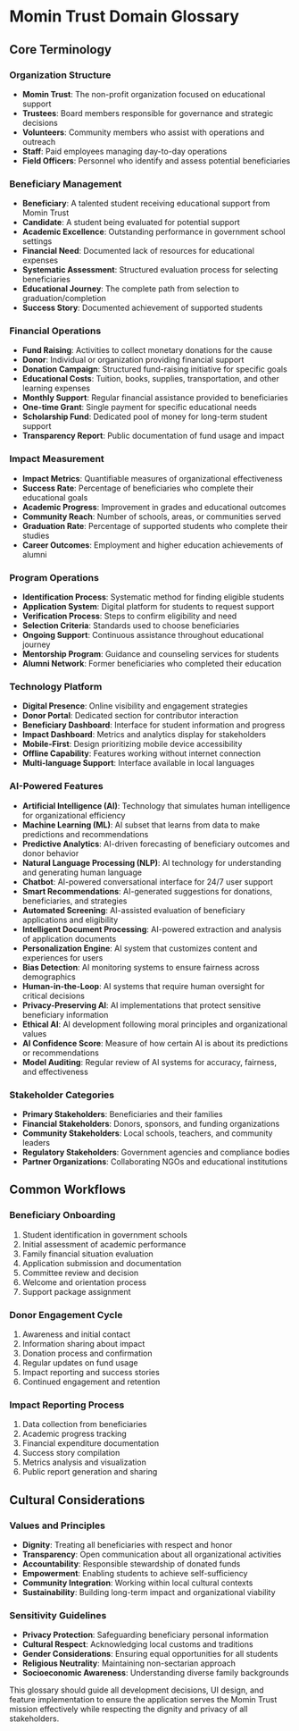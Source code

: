 # Momin Trust Domain Glossary

## Core Terminology

### Organization Structure

- **Momin Trust**: The non-profit organization focused on educational support
- **Trustees**: Board members responsible for governance and strategic decisions
- **Volunteers**: Community members who assist with operations and outreach
- **Staff**: Paid employees managing day-to-day operations
- **Field Officers**: Personnel who identify and assess potential beneficiaries

### Beneficiary Management

- **Beneficiary**: A talented student receiving educational support from Momin Trust
- **Candidate**: A student being evaluated for potential support
- **Academic Excellence**: Outstanding performance in government school settings
- **Financial Need**: Documented lack of resources for educational expenses
- **Systematic Assessment**: Structured evaluation process for selecting beneficiaries
- **Educational Journey**: The complete path from selection to graduation/completion
- **Success Story**: Documented achievement of supported students

### Financial Operations

- **Fund Raising**: Activities to collect monetary donations for the cause
- **Donor**: Individual or organization providing financial support
- **Donation Campaign**: Structured fund-raising initiative for specific goals
- **Educational Costs**: Tuition, books, supplies, transportation, and other learning expenses
- **Monthly Support**: Regular financial assistance provided to beneficiaries
- **One-time Grant**: Single payment for specific educational needs
- **Scholarship Fund**: Dedicated pool of money for long-term student support
- **Transparency Report**: Public documentation of fund usage and impact

### Impact Measurement

- **Impact Metrics**: Quantifiable measures of organizational effectiveness
- **Success Rate**: Percentage of beneficiaries who complete their educational goals
- **Academic Progress**: Improvement in grades and educational outcomes
- **Community Reach**: Number of schools, areas, or communities served
- **Graduation Rate**: Percentage of supported students who complete their studies
- **Career Outcomes**: Employment and higher education achievements of alumni

### Program Operations

- **Identification Process**: Systematic method for finding eligible students
- **Application System**: Digital platform for students to request support
- **Verification Process**: Steps to confirm eligibility and need
- **Selection Criteria**: Standards used to choose beneficiaries
- **Ongoing Support**: Continuous assistance throughout educational journey
- **Mentorship Program**: Guidance and counseling services for students
- **Alumni Network**: Former beneficiaries who completed their education

### Technology Platform

- **Digital Presence**: Online visibility and engagement strategies
- **Donor Portal**: Dedicated section for contributor interaction
- **Beneficiary Dashboard**: Interface for student information and progress
- **Impact Dashboard**: Metrics and analytics display for stakeholders
- **Mobile-First**: Design prioritizing mobile device accessibility
- **Offline Capability**: Features working without internet connection
- **Multi-language Support**: Interface available in local languages

### AI-Powered Features

- **Artificial Intelligence (AI)**: Technology that simulates human intelligence for organizational efficiency
- **Machine Learning (ML)**: AI subset that learns from data to make predictions and recommendations
- **Predictive Analytics**: AI-driven forecasting of beneficiary outcomes and donor behavior
- **Natural Language Processing (NLP)**: AI technology for understanding and generating human language
- **Chatbot**: AI-powered conversational interface for 24/7 user support
- **Smart Recommendations**: AI-generated suggestions for donations, beneficiaries, and strategies
- **Automated Screening**: AI-assisted evaluation of beneficiary applications and eligibility
- **Intelligent Document Processing**: AI-powered extraction and analysis of application documents
- **Personalization Engine**: AI system that customizes content and experiences for users
- **Bias Detection**: AI monitoring systems to ensure fairness across demographics
- **Human-in-the-Loop**: AI systems that require human oversight for critical decisions
- **Privacy-Preserving AI**: AI implementations that protect sensitive beneficiary information
- **Ethical AI**: AI development following moral principles and organizational values
- **AI Confidence Score**: Measure of how certain AI is about its predictions or recommendations
- **Model Auditing**: Regular review of AI systems for accuracy, fairness, and effectiveness

### Stakeholder Categories

- **Primary Stakeholders**: Beneficiaries and their families
- **Financial Stakeholders**: Donors, sponsors, and funding organizations
- **Community Stakeholders**: Local schools, teachers, and community leaders
- **Regulatory Stakeholders**: Government agencies and compliance bodies
- **Partner Organizations**: Collaborating NGOs and educational institutions

## Common Workflows

### Beneficiary Onboarding

1. Student identification in government schools
2. Initial assessment of academic performance
3. Family financial situation evaluation
4. Application submission and documentation
5. Committee review and decision
6. Welcome and orientation process
7. Support package assignment

### Donor Engagement Cycle

1. Awareness and initial contact
2. Information sharing about impact
3. Donation process and confirmation
4. Regular updates on fund usage
5. Impact reporting and success stories
6. Continued engagement and retention

### Impact Reporting Process

1. Data collection from beneficiaries
2. Academic progress tracking
3. Financial expenditure documentation
4. Success story compilation
5. Metrics analysis and visualization
6. Public report generation and sharing

## Cultural Considerations

### Values and Principles

- **Dignity**: Treating all beneficiaries with respect and honor
- **Transparency**: Open communication about all organizational activities
- **Accountability**: Responsible stewardship of donated funds
- **Empowerment**: Enabling students to achieve self-sufficiency
- **Community Integration**: Working within local cultural contexts
- **Sustainability**: Building long-term impact and organizational viability

### Sensitivity Guidelines

- **Privacy Protection**: Safeguarding beneficiary personal information
- **Cultural Respect**: Acknowledging local customs and traditions
- **Gender Considerations**: Ensuring equal opportunities for all students
- **Religious Neutrality**: Maintaining non-sectarian approach
- **Socioeconomic Awareness**: Understanding diverse family backgrounds

This glossary should guide all development decisions, UI design, and feature implementation to ensure the application serves the Momin Trust mission effectively while respecting the dignity and privacy of all stakeholders.
